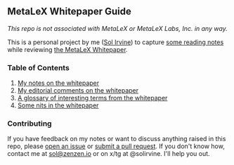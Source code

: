 ## MetaLeX Whitepaper Guide

_This repo is not associated with MetaLeX or MetaLeX Labs, Inc. in any way._

This is a personal project by me ([Sol Irvine](https://www.zenzen.io/sol)) to capture [some reading notes](./notes/whitepaper-summary.md) while reviewing [the MetaLeX Whitepaper](https://metalex.substack.com/p/the-metalex-whitepaper).

### Table of Contents

1. [My notes on the whitepaper](./notes/whitepaper-summary.md)
2. [My editorial comments on the whitepaper](./notes/whitepaper-cmts.md)
3. [A glossary of interesting terms from the whitepaper](./notes/whitepaper-glossary.md)
4. [Some nits in the whitepaper](./notes/whitepaper-nits.md)

### Contributing

If you have feedback on my notes or want to discuss anything raised in this repo, please [open an issue](https://github.com/zenzen-sol/metalex/issues) or [submit a pull request](https://github.com/zenzen-sol/metalex/pulls). If you don't know how, contact me at [sol@zenzen.io](mailto:sol@zenzen.io) or on x/tg at @solirvine. I'll help you out.